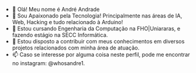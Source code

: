 - 👋 Olá! Meu nome é André Andrade
- 👀 Sou Apaixonado pela Tecnologia! Principalmente nas áreas de IA, Web, Hacking e tudo relacionado à Arduino!
- 🌱 Estou cursando Engenharia da Computação na FHO|Uniararas, e fazendo estágio na SECC Informática.
- 💞️ Estou disposto a contribuir com meus conhecimentos em diversos projetos relacionados com minha área de atuação.
- 📫 Caso se interesse por alguma coisa neste perfil, pode me encontrar no instagram: @whosandre1.



